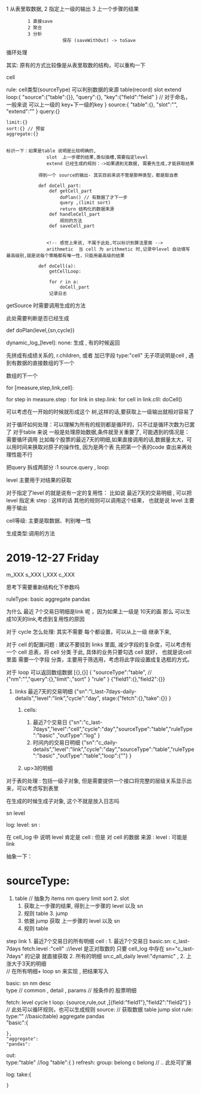 1 从表里取数据, 
2 指定上一级的输出
3 上一个步骤的结果

            1 直接save
            2 聚合
            3 分析 
                         保存 (saveWithOut) -> toSave


循环处理




其实: 原有的方式比较像是从表里取数的结构，可以重构一下


cell 

rule:
    cell类型(sourceType) 可以判别数据的来源  table(record) slot  extend 
    loop:{
        "source":{"table":{}},
        "query":{},
        "key":{"field":"field" }     // 对于命名，一般来说 可以上一级的 key+下一级的key
    }
    source:{
        "table":{},
        "slot":"",
        "extend":""
    }
    query:{}

    limit:{}
    sort:{} // 预留
    aggregate:{}


    标识一下：如果是table 说明是比较明确的,
                   slot  上一步骤的结果,类似插槽,需要指定level  
                   extend 已经生成的规则：->如果遇到无数据, 需要先生成,才能获取结果

                得到一个 source的输出- 其实目前来说不管是那种类型，都是取自表    
                
                def doCell_part:
                    def getCell_part
                        doPlan() // 有数据了才下一步
                        query ,(limit sort)
                        return 结构化的数据来源
                    def handleCell_part    
                        规则的方法    
                    def saveCell_part


                   <!-- 感觉上来说, 不属于此处,可以标识到算法里面 -->
                   arithmetic  当 cell 为 arithmetic 时,记录中level 自动填写 最高级别,就是说每个策略都有唯一性，只能用最高级的结果

                def doCell(a):
                    getCellLoop:

                    for r in a:
                        doCell_part
                    记录日志    


getSource 时需要调用生成的方法 

此处需要判断是否已经生成

def doPlan(level,{sn,cycle})

dynamic_log_[level]: none: 生成 , 有的时候返回 

先拼成有成绩关系的, 
r.children, 或者 加已字段 type:"cell"  无子项说明是cell ,
遇到有数据的直接数组的下一个

数组的下一个

for [measure,step,link,cell]:

for step in  measure.step :
    for link in step.link:
        for cell in link.clll:
            doCell()
            


可以考虑在一开始的时候就形成这个 树,这样的话,要获取上一级输出就相对容易了




对于循环如何处理：可以理解为所有的规则都是循环的，只不过是循环次数为已罢了
对于table 来说 一般是处理原始数据,条件就至关重要了, 可能遇到的情况是：需要循环调用
比如每个股票的最近7天的明细,如果直接调用的话,数据量太大，可以用时间来换取对原子的操作性, 因为是两个表 先把第一个表的code 查出来再处理性能不行

把query 拆成两部分 :1 source.query ,  loop:



level 主要用于对结果的获取


对于指定了level 的就是说有一定的复用性：
比如说 最近7天的交易明细 , 可以把 level 指定未 step : 这样的话 其他的规则可以调用这个结果， 也就是说 level 主要用于输出


cell等级: 主要是取数据、判别唯一性 

生成类型:调用的方法




# 2019-12-27  Friday 

m_XXX
s_XXX
l_XXX
c_XXX

思考下需要重新结构化下参数吗

ruleType: basic aggregate pandas 

为什么 最近 7个交易日明细是link 呢 ，因为如果上一级是 10天的画 那么 可以生成10天的link,考虑到复用性的原因 

对于 cycle 怎么处理: 其实不需要 每个都设置，可以从上一级 继承下来,


对于 cell 的配置问题 : 建议不要挂到 links 里面, 减少字段的复杂度，可以考虑有一个 cell 总表，将 cell 分类 于此, 具体的业务只要勾选 cell 就好，
也就是说cell 里面 需要一个字段 分类，主要用于筛选用，考虑将此字段设置成复选框的方式。


对于 loop 可以返回数组数据  [{},{}]
{
    "sourceType":"table", // {"nm":"","query":{},"limit":,"sort" }
    "rule"
}
{"field1":{},"field2":{}}


1. links
   最近7天的交易明细 {"sn":"l_last-7days-daily-details","level":"link","cycle":"day", stage:{"fetch":{},"take":{}}  }
   1. cells:
       1. 最近7个交易日  {"sn":"c_last-7days","level":"cell","cycle":"day","sourceType":"table","ruleType":"basic" ,"outType":"log" }
       2. 时间内的交易日明细 {"sn":"c_daily-details","level":"link","cycle":"day","sourceType":"table","ruleType":"basic" ,"outType":"table","loop":{""} }

   2. up>3的明细




对于表的处理 : 包括一级子对象, 但是需要提供一个接口将完整的层级关系显示出来，可以考虑写到表里

在生成的时候生成子对象, 这个不就是放入日志吗




sn 
level 

log:
    level:
    sn :

在 cell_log 中 说明 level 肯定是 cell :
    但是 对 cell 的数据 来源 : level : 可能是 link 



抽象一下：

# sourceType:    
   1. table  // 抽象为 items 
        nm
        query
        limit
        sort 
    2. slot
        1. 获取上一步骤的结果, 得到上一步骤的 level 以及 sn 
        2. 规则 table 
    3. jump 
        1. 依据 jump 获取 上一步骤的 level 以及 sn
        2. 规则 table 
   

   step 
        link 
            1. 最近7个交易日的所有明细
                cell : 
                    1. 最近7个交易日    basic.sn: c_last-7days     fetch.level :"cell"  ://level 是正对取数的  只要 cell_log 中存在 sn="c_last-7days" 的记录 就直接获取
                    2. 所有的明细       sn:c_all_daily  level:"dynamic" ,
            2. 上涨大于3天的明细  
                // 在所有明细+ loop sn 来实现 , 把结果写入


basic:
    sn
    nm
    desc  
    type  // common , detail , params  // 按条件的 股票明细

fetch:
    level 
    cycle 
    t 
loop:
    {source,rule,out ,[{field:"field1"},"field2":"field2"] }     // 此处可以循环规则，也可以生成规则
source:   // 获取数据
    table
    jump
    slot
rule:
    type:"" //basic(table) aggregate pandas  
    "basic":{

    },
    "aggregate":
    "pandas":
out:    
    type:"table" //log 
    "table":{
    }
refresh:
group:
    belong c belong //  .. 此处可扩展

        



log:
    take:{

    }
